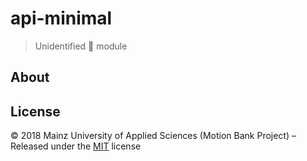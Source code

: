 [comment]: # (ACHTUNG! This is an autogenerated file and will be automatically overwritten)
[comment]: # (To edit its contents please refer to the project dir '.readme')

# api-minimal

> Unidentified :ghost: module



## About



## License

:copyright: 2018 Mainz University of Applied Sciences (Motion Bank Project) – 
Released under the [MIT](https://github.com/motionbank-js/api-minimal/blob/master/LICENSE) license

